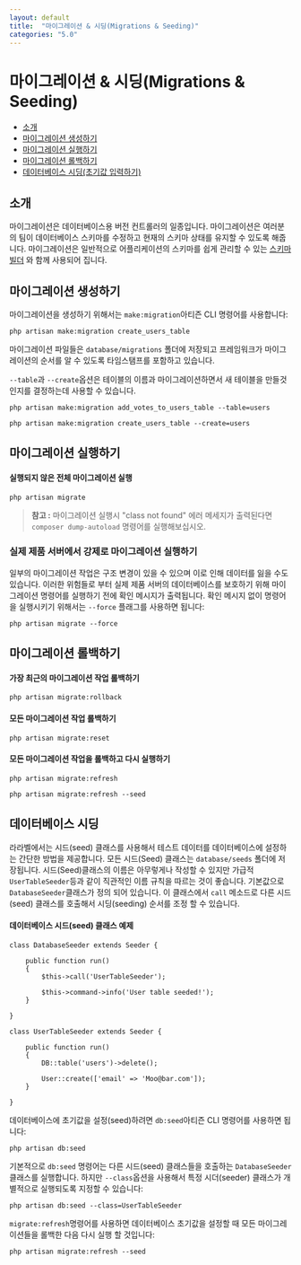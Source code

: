 ```yaml
---
layout: default
title:  "마이그레이션 & 시딩(Migrations & Seeding)"
categories: "5.0"
---
```


# 마이그레이션 & 시딩(Migrations & Seeding)

- [소개](#introduction)
- [마이그레이션 생성하기](#creating-migrations)
- [마이그레이션 실행하기](#running-migrations)
- [마이그레이션 롤백하기](#rolling-back-migrations)
- [데이터베이스 시딩(초기값 입력하기)](#database-seeding)

<a name="introduction"></a>
## 소개

마이그레이션은 데이터베이스용 버전 컨트롤러의 일종입니다. 마이그레이션은 여러분의 팀이 데이터베이스 스키마를 수정하고 현재의 스키마 상태를 유지할 수 있도록 해줍니다. 마이그레이션은 일반적으로 어플리케이션의 스키마를 쉽게 관리할 수 있는 [스키마 빌더](/docs/5.0/schema) 와 함께 사용되어 집니다.

<a name="creating-migrations"></a>
## 마이그레이션 생성하기

마이그레이션을 생성하기 위해서는 `make:migration`아티즌 CLI 명령어를 사용합니다:

	php artisan make:migration create_users_table

마이그레이션 파일들은 `database/migrations` 폴더에 저장되고 프레임워크가 마이그레이션의 순서를 알 수 있도록 타임스탬프를 포함하고 있습니다. 

`--table`과 `--create`옵션은 테이블의 이름과 마이그레이션하면서 새 테이블을 만들것인지를 결정하는데 사용할 수 있습니다.

	php artisan make:migration add_votes_to_users_table --table=users

	php artisan make:migration create_users_table --create=users

<a name="running-migrations"></a>
## 마이그레이션 실행하기

#### 실행되지 않은 전체 마이그레이션 실행

	php artisan migrate

> **참고 :** 마이그레이션 실행시 "class not found" 에러 메세지가 출력된다면 `composer dump-autoload` 명령어를 실행해보십시오. 

### 실제 제품 서버에서 강제로 마이그레이션 실행하기

일부의 마이그레이션 작업은 구조 변경이 있을 수 있으며 이로 인해 데이터를 잃을 수도 있습니다. 이러한 위험들로 부터 실제 제품 서버의 데이터베이스를 보호하기 위해 마이그레이션 명령어를 실행하기 전에 확인 메시지가 출력됩니다. 확인 메시지 없이 명령어을 실행시키기 위해서는 `--force` 플래그를 사용하면 됩니다:

	php artisan migrate --force

<a name="rolling-back-migrations"></a>
## 마이그레이션 롤백하기

#### 가장 최근의 마이그레이션 작업 롤백하기

	php artisan migrate:rollback

#### 모든 마이그레이션 작업 롤백하기

	php artisan migrate:reset

#### 모든 마이그레이션 작업을 롤백하고 다시 실행하기

	php artisan migrate:refresh

	php artisan migrate:refresh --seed

<a name="database-seeding"></a>
## 데이터베이스 시딩

라라벨에서는 시드(seed) 클래스를 사용해서 테스트 데이터를 데이터베이스에 설정하는 간단한 방법을 제공합니다. 모든 시드(Seed) 클래스는 `database/seeds` 폴더에 저장됩니다. 시드(Seed)클래스의 이름은 아무렇게나 작성할 수 있지만 가급적 `UserTableSeeder`등과 같이 직관적인 이름 규칙을 따르는 것이 좋습니다. 기본값으로 `DatabaseSeeder`클래스가 정의 되어 있습니다. 이 클래스에서 `call` 메소드로 다른 시드(seed) 클래스를  호출해서 시딩(seeding) 순서를 조정 할 수 있습니다.

#### 데이터베이스 시드(seed) 클래스 예제 

	class DatabaseSeeder extends Seeder {

		public function run()
		{
			$this->call('UserTableSeeder');

			$this->command->info('User table seeded!');
		}

	}

	class UserTableSeeder extends Seeder {

		public function run()
		{
			DB::table('users')->delete();

			User::create(['email' => 'Moo@bar.com']);
		}

	}

데이터베이스에 초기값을 설정(seed)하려면 `db:seed`아티즌 CLI 명령어를 사용하면 됩니다:

	php artisan db:seed

기본적으로 `db:seed` 명령어는 다른 시드(seed) 클래스들을 호출하는 `DatabaseSeeder`클래스를 실행합니다. 하지만 `--class`옵션을 사용해서 특정 시더(seeder) 클래스가 개별적으로 실행되도록 지정할 수 있습니다:

	php artisan db:seed --class=UserTableSeeder

`migrate:refresh`명령어를 사용하면 데이터베이스 초기값을 설정할 때 모든 마이그레이션들을 롤백한 다음 다시 실행 할 것입니다:

	php artisan migrate:refresh --seed

